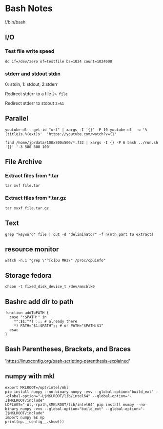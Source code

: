 # Bash Notes

!/bin/bash

## I/O

### Test file write speed 
`dd if=/dev/zero of=testfile bs=1024 count=1024000`

### stderr and stdout stdin 
0: stdin, 1: stdout, 2:stderr

Redirect stderr to a file `2> file `

Redirect stderr to stdout `2>&1 `



## Parallel
`youtube-dl --get-id "url" | xargs -I '{}' -P 10 youtube-dl  -o '%(title)s.%(ext)s'  'https://youtube.com/watch?v={}'`

`find /home/jp/data/100x500x500/*.f32 | xargs -I {} -P 6 bash ../run.sh '{}' '-3 500 500 100'`

## File Archive 

### Extract files from *.tar
```tar xvf file.tar```

### Extract files from *.tar.gz
```tar xvxf file.tar.gz```

## Text 

`grep "keyword" file | cut -d "deliminator" -f n(nth part to extract)`

## resource monitor

`watch -n.1 "grep \"^[c]pu MHz\" /proc/cpuinfo"`

## Storage fedora 

`chcon -t fixed_disk_device_t /dev/mmcblk0` 

## Bashrc add dir to path

```
function addToPATH {
  case ":$PATH:" in
    *":$1:"*) :;; # already there
    *) PATH="$1:$PATH";; # or PATH="$PATH:$1"
  esac
}
```

## Bash Parentheses, Brackets, and Braces

'https://linuxconfig.org/bash-scripting-parenthesis-explained'

## numpy with mkl 

```
export MKLROOT=/opt/intel/mkl
pip install numpy --no-binary numpy -vvv --global-option="build_ext" --global-option="-L$MKLROOT/lib/intel64" --global-option="-I$MKLROOT/include"
LDFLAGS="-Wl,-rpath,$MKLROOT/lib/intel64" pip install numpy --no-binary numpy -vvv --global-option="build_ext" --global-option="-I$MKLROOT/include"
import numpy as np
print(np.__config__.show())
```

